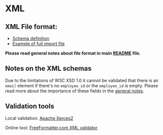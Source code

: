 # XML


## XML File format:

* [Schema definition](schema/full_import.xsd)
* [Example of full import file](examples/full_import.xml)

**Please read general notes about file format in main [README](../README.md) file.**

## Notes on the XML schemas

Due to the limitations of W3C XSD 1.0 it cannot be validated that there is an `email` element if there's no `employee_id` or the `employee_id` is empty. Please read more about the importance of these fields in the [general notes](../README.md).

## Validation tools

Local validation: [Apache Xerces2](http://xerces.apache.org/xerces2-j/)

Online tool: [FreeFormatter.com XML validator](https://www.freeformatter.com/xml-validator-xsd.html)